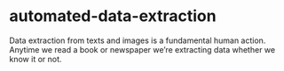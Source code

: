 # automated-data-extraction
 Data extraction from texts and images is a fundamental human action. Anytime we read a book or newspaper we’re extracting data whether we know it or not.
